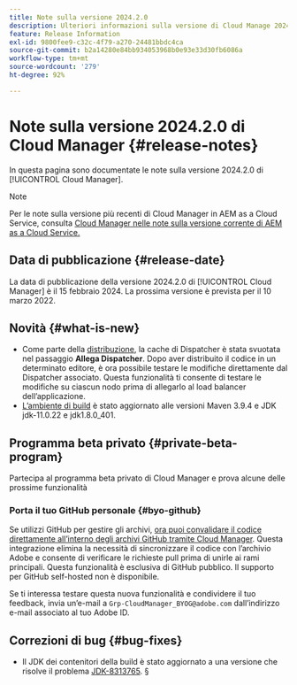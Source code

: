 ```yaml
---
title: Note sulla versione 2024.2.0
description: Ulteriori informazioni sulla versione di Cloud Manage 2024.2.0.
feature: Release Information
exl-id: 9800fee9-c32c-4f79-a270-24481bbdc4ca
source-git-commit: b2a14280e84bb934053968b0e93e33d30fb6086a
workflow-type: tm+mt
source-wordcount: '279'
ht-degree: 92%

---
```


# Note sulla versione 2024.2.0 di Cloud Manager {#release-notes}

In questa pagina sono documentate le note sulla versione 2024.2.0 di [!UICONTROL Cloud Manager].

>[!NOTE]
>
>Per le note sulla versione più recenti di Cloud Manager in AEM as a Cloud Service, consulta [Cloud Manager nelle note sulla versione corrente di AEM as a Cloud Service.](https://experienceleague.adobe.com/it/docs/experience-manager-cloud-service/content/release-notes/cloud-manager/current)

## Data di pubblicazione {#release-date}

La data di pubblicazione della versione 2024.2.0 di [!UICONTROL Cloud Manager] è il 15 febbraio 2024. La prossima versione è prevista per il 10 marzo 2022.

## Novità {#what-is-new}

* Come parte della [distribuzione](/help/using/code-deployment.md), la cache di Dispatcher è stata svuotata nel passaggio **Allega Dispatcher**. Dopo aver distribuito il codice in un determinato editore, è ora possibile testare le modifiche direttamente dal Dispatcher associato. Questa funzionalità ti consente di testare le modifiche su ciascun nodo prima di allegarlo al load balancer dell’applicazione.
* [L’ambiente di build](/help/getting-started/build-environment.md) è stato aggiornato alle versioni Maven 3.9.4 e JDK jdk-11.0.22 e jdk1.8.0_401.

## Programma beta privato {#private-beta-program}

Partecipa al programma beta privato di Cloud Manager e prova alcune delle prossime funzionalità

### Porta il tuo GitHub personale {#byo-github}

Se utilizzi GitHub per gestire gli archivi, [ora puoi convalidare il codice direttamente all’interno degli archivi GitHub tramite Cloud Manager](/help/managing-code/private-repositories.md). Questa integrazione elimina la necessità di sincronizzare il codice con l’archivio Adobe e consente di verificare le richieste pull prima di unirle ai rami principali. Questa funzionalità è esclusiva di GitHub pubblico. Il supporto per GitHub self-hosted non è disponibile.

Se ti interessa testare questa nuova funzionalità e condividere il tuo feedback, invia un’e-mail a `Grp-CloudManager_BYOG@adobe.com` dall’indirizzo e-mail associato al tuo Adobe ID.

## Correzioni di bug {#bug-fixes}

* Il JDK dei contenitori della build è stato aggiornato a una versione che risolve il problema [JDK-8313765](https://bugs.openjdk.org/browse/JDK-8313765).
§
